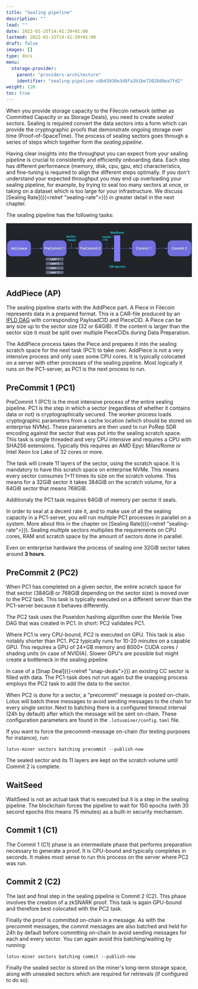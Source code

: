 ```yaml
---
title: "Sealing pipeline"
description: ""
lead: ""
date: 2022-01-25T14:41:39+01:00
lastmod: 2022-01-25T14:41:39+01:00
draft: false
images: []
type: docs
menu:
  storage-provider:
    parent: "providers-architecture"
    identifier: "sealing-pipeline-cdb43930e348fa2b1be72028d8ea7fd2"
weight: 120
toc: true
---
```


When you provide storage capacity to the Filecoin network (either as Committed Capacity or as Storage Deals), you need to create _sealed sectors_. Sealing is required convert the data sectors into a form which can provide the cryptographic proofs that demonstrate ongoing storage over time (Proof-of-SpaceTime). The process of sealing sectors goes through a series of steps which together form the _sealing pipeline_.

Having clear insights into the throughput you can expect from your sealing pipeline is crucial to consistently and efficiently onboarding data. Each step has different performance (memory, disk, cpu, gpu, etc) characteristics, and fine-tuning is required to align the different steps optimally. If you don't understand your expected throughput you may end up overloading your sealing pipeline, for example, by trying to seal too many sectors at once, or taking on a dataset which is too large for your infrastructure. We discuss [Sealing Rate]({{<relref "sealing-rate">}}) in greater detail in the next chapter.

The sealing pipeline has the following tasks:

[![sealing tasks](sealing-tasks.png)](sealing-tasks.png)

## AddPiece (AP)

The sealing pipeline starts with the AddPiece part. A Piece in Filecoin represents data in a prepared format. This is a CAR-file produced by an [IPLD DAG](https://ipld.io) with corresponding PayloadCID and PieceCID. A Piece can be any size up to the sector size (32 or 64GiB). If the content is larger than the sector size it must be split over multiple PieceCIDs during Data Preparation.

The AddPiece process takes the Piece and prepares it into the sealing scratch space for the next task (PC1) to take over.
AddPiece is not a very intensive process and only uses some CPU cores. It is typically colocated on a server with other processes of the sealing pipeline. Most logically it runs on the PC1-server, as PC1 is the next process to run.

## PreCommit 1 (PC1)

PreCommit 1 (PC1) is the most intensive process of the entire sealing pipeline. PC1 is the step in which a sector (regardless of whether it contains data or not) is cryptographically secured. The worker process loads cryptographic parameters from a cache location (which should be stored on enterprise NVMe). These parameters are then used to run PoRep SDR encoding against the sector that was put into the sealing scratch space. This task is single threaded and very CPU intensive and requires a CPU with SHA256 extensions. Typically this requires an AMD Epyc Milan/Rome or Intel Xeon Ice Lake of 32 cores or more.

The task will create 11 layers of the sector, using the scratch space. It is mandatory to have this scratch space on enterprise NVMe. This means every sector consumes 1+11 times its size on the scratch volume. This means for a 32GiB sector it takes 384GiB on the scratch volume, for a 64GiB sector that means 768GiB.

Additionaly the PC1 task requires 64GiB of memory per sector it seals.

In order to seal at a decent rate it, and to make use of all the sealing capacity in a PC1-server, you will run multiple PC1 processes in parallel on a system. More about this in the chapter on [Sealing Rate]({{<relref "sealing-rate">}}). Sealing multiple sectors multiplies the requirements on CPU cores, RAM and scratch space by the amount of sectors done in parallel.

Even on enterprise hardware the process of sealing one 32GiB sector takes around **3 hours**.

## PreCommit 2 (PC2)

When PC1 has completed on a given sector, the entire scratch space for that sector (384GiB or 768GiB depending on the sector size) is moved over to the PC2 task. This task is typically executed on a different server than the PC1-server because it behaves differently.

The PC2 task uses the Poseidon hashing algorithm over the Merkle Tree DAG that was created in PC1. In short: PC2 validates PC1.

Where PC1 is very CPU-bound, PC2 is executed on GPU. This task is also notably shorter than PC1. PC2 typically runs for 10-20 minutes on a capable GPU. This requires a GPU of 24+GB memory and 8000+ CUDA cores / shading units (in case of NVIDIA). Slower GPU's are possible but might create a bottleneck in the sealing pipeline.

In case of a [Snap Deal]({{<relref "snap-deals">}}) an existing CC sector is filled with data. The PC1-task does not run again but the snapping process employs the PC2 task to add the data to the sector.

When PC2 is done for a sector, a "precommit" message is posted on-chain. Lotus will batch these messages to avoid sending messages to the chain for every single sector. Next to batching there is a configured timeout interval (24h by default) after which the message will be sent on-chain. These configuration parameters are found in the `.lotusminer/config.toml` file.

If you want to force the precommit-message on-chain (for testing purposes for instance), run:

    lotus-miner sectors batching precommit --publish-now

The sealed sector and its 11 layers are kept on the scratch volume until Commit 2 is complete.
<!-- to be verified with Angelo-->

## WaitSeed

WaitSeed is not an actual task that is executed but it is a step in the sealing pipeline. The blockchain forces the pipeline to wait for 150 epochs (with 30 second epochs this means 75 minutes) as a built-in security mechanism.

## Commit 1 (C1)

The Commit 1 (C1) phase is an intermediate phase that performs preparation necessary to generate a proof. It is CPU-bound and typically completes in seconds. It makes most sense to run this process on the server where PC2 was run.

## Commit 2 (C2)

The last and final step in the sealing pipeline is Commit 2 (C2). This phase involves the creation of a zkSNARK proof. This task is again GPU-bound and therefore best colocated with the PC2 task.

Finally the proof is committed on-chain in a message. As with the precommit messages, the commit messages are also batched and held for 24h by default before committing on-chain to avoid sending messages for each and every sector. You can again avoid this batching/waiting by running:

    lotus-miner sectors batching commit --publish-now

Finally the sealed sector is stored on the miner's long-term storage space, along with unsealed sectors which are required for retrievals (if configured to do so).
